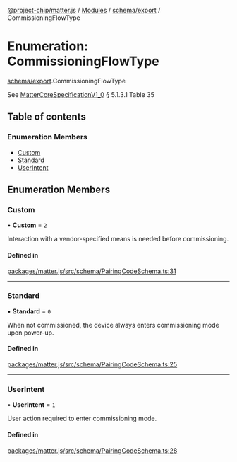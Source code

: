[@project-chip/matter.js](../README.md) / [Modules](../modules.md) / [schema/export](../modules/schema_export.md) / CommissioningFlowType

# Enumeration: CommissioningFlowType

[schema/export](../modules/schema_export.md).CommissioningFlowType

See [MatterCoreSpecificationV1_0](../interfaces/spec_export.MatterCoreSpecificationV1_0.md) § 5.1.3.1 Table 35

## Table of contents

### Enumeration Members

- [Custom](schema_export.CommissioningFlowType.md#custom)
- [Standard](schema_export.CommissioningFlowType.md#standard)
- [UserIntent](schema_export.CommissioningFlowType.md#userintent)

## Enumeration Members

### Custom

• **Custom** = ``2``

Interaction with a vendor-specified means is needed before commissioning.

#### Defined in

[packages/matter.js/src/schema/PairingCodeSchema.ts:31](https://github.com/project-chip/matter.js/blob/3adaded6/packages/matter.js/src/schema/PairingCodeSchema.ts#L31)

___

### Standard

• **Standard** = ``0``

When not commissioned, the device always enters commissioning mode upon power-up.

#### Defined in

[packages/matter.js/src/schema/PairingCodeSchema.ts:25](https://github.com/project-chip/matter.js/blob/3adaded6/packages/matter.js/src/schema/PairingCodeSchema.ts#L25)

___

### UserIntent

• **UserIntent** = ``1``

User action required to enter commissioning mode.

#### Defined in

[packages/matter.js/src/schema/PairingCodeSchema.ts:28](https://github.com/project-chip/matter.js/blob/3adaded6/packages/matter.js/src/schema/PairingCodeSchema.ts#L28)
